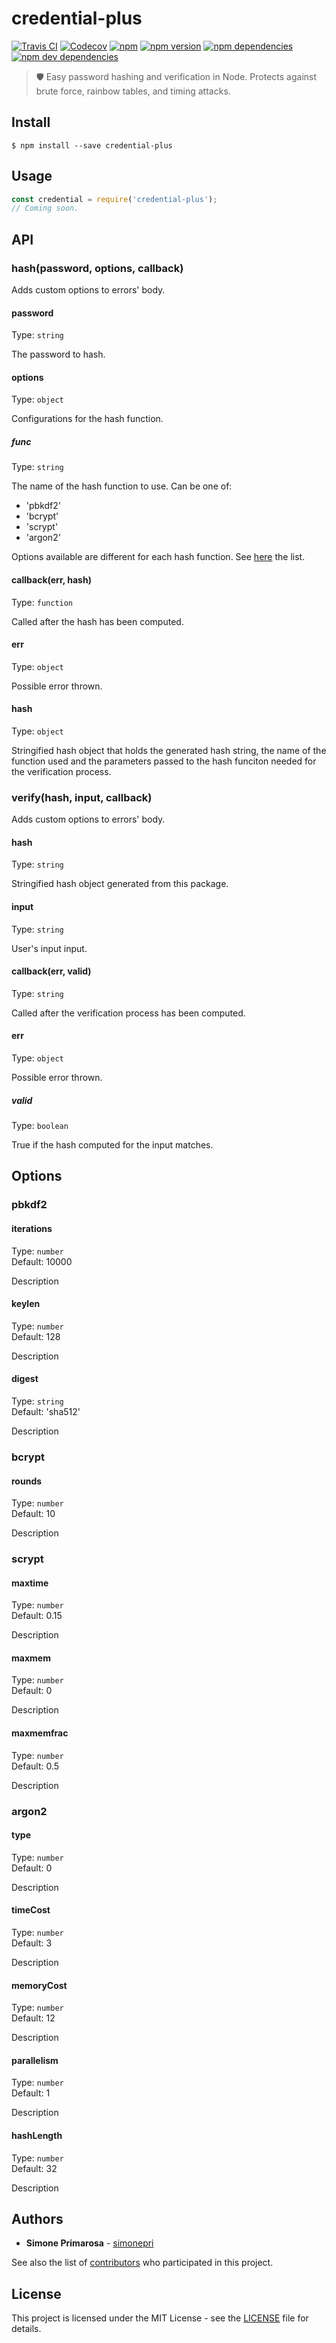 # credential-plus
[![Travis CI](https://travis-ci.org/simonepri/credential-plus.svg?branch=master)](https://travis-ci.org/simonepri/credential-plus) [![Codecov](https://img.shields.io/codecov/c/github/simonepri/credential-plus/master.svg)](https://codecov.io/gh/simonepri/credential-plus) [![npm](https://img.shields.io/npm/dm/credential-plus.svg)](https://www.npmjs.com/package/credential-plus) [![npm version](https://img.shields.io/npm/v/credential-plus.svg)](https://www.npmjs.com/package/credential-plus) [![npm dependencies](https://david-dm.org/simonepri/credential-plus.svg)](https://david-dm.org/simonepri/credential-plus) [![npm dev dependencies](https://david-dm.org/simonepri/credential-plus/dev-status.svg)](https://david-dm.org/simonepri/credential-plus#info=devDependencies)
> 🛡 Easy password hashing and verification in Node. Protects against brute force, rainbow tables, and timing attacks.

## Install

```
$ npm install --save credential-plus
```

## Usage
```js
const credential = require('credential-plus');
// Coming soon.
```

## API

### hash(password, options, callback)

Adds custom options to errors' body.

#### password

Type: `string`

The password to hash.

#### options

Type: `object`

Configurations for the hash function.

##### func

Type: `string`

The name of the hash function to use.
Can be one of:
* 'pbkdf2'
* 'bcrypt'
* 'scrypt'
* 'argon2'

Options available are different for each hash function. See [here](#options-2)
the list.

#### callback(err, hash)

Type: `function`

Called after the hash has been computed.

#### err

Type: `object`

Possible error thrown.

#### hash

Type: `object`

Stringified hash object that holds the generated hash string, the name of the
function used and the parameters passed to the hash funciton needed for the
verification process.


### verify(hash, input, callback)

Adds custom options to errors' body.

#### hash

Type: `string`

Stringified hash object generated from this package.

#### input

Type: `string`

User's input input.

#### callback(err, valid)

Type: `string`

Called after the verification process has been computed.

#### err

Type: `object`

Possible error thrown.

##### valid

Type: `boolean`

True if the hash computed for the input matches.

## Options

### pbkdf2

#### iterations

Type: `number`<br>
Default: 10000

Description

#### keylen

Type: `number`<br>
Default: 128

Description

#### digest

Type: `string`<br>
Default: 'sha512'

Description

### bcrypt

#### rounds

Type: `number`<br>
Default: 10

Description

### scrypt

#### maxtime

Type: `number`<br>
Default: 0.15

Description

#### maxmem

Type: `number`<br>
Default: 0

Description

#### maxmemfrac

Type: `number`<br>
Default: 0.5

Description

### argon2

#### type

Type: `number`<br>
Default: 0

Description

#### timeCost

Type: `number`<br>
Default: 3

Description

#### memoryCost

Type: `number`<br>
Default: 12

Description

#### parallelism

Type: `number`<br>
Default: 1

Description

#### hashLength

Type: `number`<br>
Default: 32

Description

## Authors
* **Simone Primarosa** - [simonepri](https://github.com/simonepri)

See also the list of [contributors](https://github.com/simonepri/credential-plus/contributors) who participated in this project.

## License
This project is licensed under the MIT License - see the [LICENSE](LICENSE) file for details.

